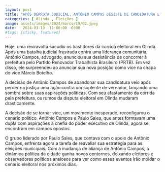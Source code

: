 ```yaml
---
layout: post
title: "APÓS DERROTA JUDICIAL, ANTÔNIO CAMPOS DESISTE DE CANDIDATURA E VAI SER VICE DO VICE"
categories: [ Olinda , Eleições ]
image: assets/images/2024/marco/19/02.jpeg
date:   2024-03-19  11:00:00 -0300
#tags: [sticky, featured]
---
```

Hoje, uma reviravolta sacudiu os bastidores da corrida eleitoral em Olinda. Após uma batalha judicial frustrada contra uma liderança comunitária, Antônio Campos, advogado, anunciou sua desistência de concorrer à prefeitura pelo Partido Renovador Trabalhista Brasileiro (PRTB). Em vez disso, ele surpreendeu ao anunciar sua nova posição como vice na chapa do vice Márcio Botelho.

A decisão de Antônio Campos de abandonar sua candidatura veio após perder na justiça uma ação contra um suplente de vereador, lançando uma sombra sobre suas aspirações políticas. Com seu afastamento da corrida pela prefeitura, os rumos da disputa eleitoral em Olinda mudaram drasticamente.

A decisão de se tornar vice, um movimento inesperado, reconfigurou o cenário político. Antônio Campos e Paulo Sales, que antes formavam uma dupla com aspirações à chefia do poder executivo de Olinda, agora se encontram em campos opostos.

O grupo liderado por Paulo Sales, que contava com o apoio de Antônio Campos, enfrenta agora a tarefa de reavaliar sua estratégia para as eleições municipais. Com a mudança de aliança de Antônio Campos, a dinâmica política da cidade ganha novos contornos, deixando eleitores e observadores políticos ansiosos para ver como esses eventos irão moldar o cenário eleitoral nos próximos dias.